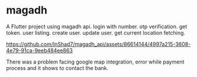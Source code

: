 # magadh

A Flutter project using magadh api.
login with number.
otp verification.
get token.
user listing.
create user.
update user.
get current location fetching.





https://github.com/InShad7/magadh_api/assets/86614144/4997a215-3608-4e79-91ca-9eeb484ee863

There was a problem facing google map integration, error while payment process and it shows to contact the bank.

